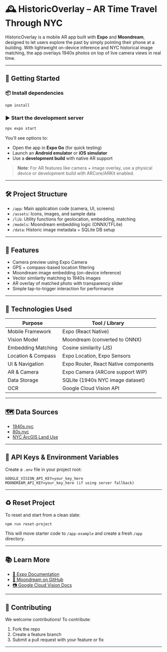 # 🕰️ HistoricOverlay – AR Time Travel Through NYC

HistoricOverlay is a mobile AR app built with **Expo** and **Moondream**, designed to let users explore the past by simply pointing their phone at a building. With lightweight on-device inference and NYC historical image matching, the app overlays 1940s photos on top of live camera views in real time.

---

## 🚀 Getting Started

### 📦 Install dependencies

```bash
npm install
```

### ▶️ Start the development server

```bash
npx expo start
```

You’ll see options to:
- Open the app in **Expo Go** (for quick testing)
- Launch an **Android emulator** or **iOS simulator**
- Use a **development build** with native AR support

> **Note**: For AR features like camera + image overlay, use a physical device or development build with ARCore/ARKit enabled.

---

## 🛠️ Project Structure

- `/app`: Main application code (camera, UI, screens)
- `/assets`: Icons, images, and sample data
- `/lib`: Utility functions for geolocation, embedding, matching
- `/models`: Moondream embedding logic (ONNX/TFLite)
- `/data`: Historic image metadata + SQLite DB setup

---

## 📍 Features

- Camera preview using Expo Camera
- GPS + compass-based location filtering
- Moondream image embedding (on-device inference)
- Vector similarity matching to 1940s images
- AR overlay of matched photo with transparency slider
- Simple tap-to-trigger interaction for performance

---

## 🧰 Technologies Used

| Purpose               | Tool / Library                            |
|-----------------------|-------------------------------------------|
| Mobile Framework      | Expo (React Native)                       |
| Vision Model          | Moondream (converted to ONNX)             |
| Embedding Matching    | Cosine similarity (JS)                    |
| Location & Compass    | Expo Location, Expo Sensors               |
| UI & Navigation       | Expo Router, React Native components      |
| AR & Camera           | Expo Camera (ARCore support WIP)          |
| Data Storage          | SQLite (1940s NYC image dataset)          |
| OCR                   | Google Cloud Vision API                   |

---

## 🗺️ Data Sources

- [1940s.nyc](https://1940s.nyc)
- [80s.nyc](https://80s.nyc)
- [NYC ArcGIS Land Use](https://experience.arcgis.com/experience/d826b115c87841d491c2b41fcb175305)

---

## 🔐 API Keys & Environment Variables

Create a `.env` file in your project root:

```env
GOOGLE_VISION_API_KEY=your_key_here
MOONDREAM_API_KEY=your_key_here (if using server fallback)
```

---

## ♻️ Reset Project

To reset and start from a clean slate:

```bash
npm run reset-project
```

This will move starter code to `/app-example` and create a fresh `/app` directory.

---

## 📚 Learn More

- [📖 Expo Documentation](https://docs.expo.dev)
- [🧠 Moondream on GitHub](https://github.com/ashkamath/moondream)
- [📷 Google Cloud Vision Docs](https://cloud.google.com/vision)

---

## 🤝 Contributing

We welcome contributions! To contribute:
1. Fork the repo
2. Create a feature branch
3. Submit a pull request with your feature or fix

---
